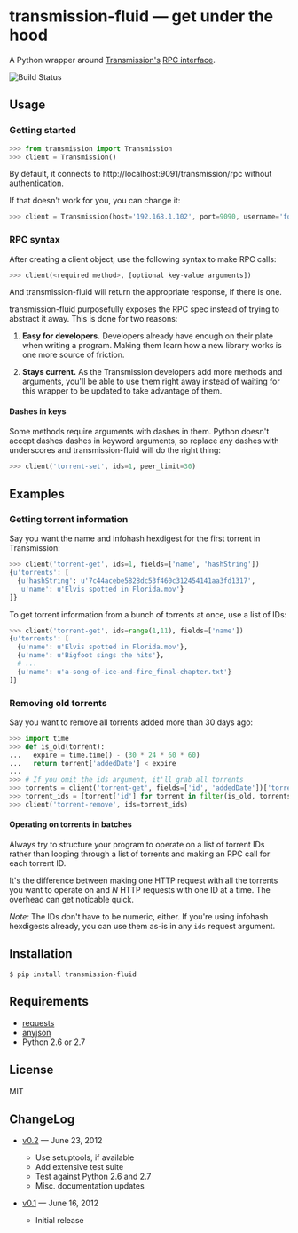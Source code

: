transmission-fluid — get under the hood
========================================

A Python wrapper around [Transmission's][transmission] [RPC
interface][rpc].

![Build Status][travis-status]

[transmission]: http://transmissionbt.com/
[rpc]: https://trac.transmissionbt.com/browser/trunk/extras/rpc-spec.txt
[travis-status]: https://secure.travis-ci.org/edavis/transmission-fluid.png "Travis CI build status"

Usage
-----

### Getting started

```python
>>> from transmission import Transmission
>>> client = Transmission()
```

By default, it connects to http://localhost:9091/transmission/rpc
without authentication.

If that doesn't work for you, you can change it:

```python
>>> client = Transmission(host='192.168.1.102', port=9090, username='foo', password='baz')
```

### RPC syntax

After creating a client object, use the following syntax to make RPC calls:

```python
>>> client(<required method>, [optional key-value arguments])
```

And transmission-fluid will return the appropriate response, if there
is one.

transmission-fluid purposefully exposes the RPC spec instead of trying
to abstract it away.  This is done for two reasons:

1. **Easy for developers.** Developers already have enough on their
plate when writing a program. Making them learn how a new library
works is one more source of friction.

2. **Stays current.** As the Transmission developers add more methods
and arguments, you'll be able to use them right away instead of
waiting for this wrapper to be updated to take advantage of them.

#### Dashes in keys

Some methods require arguments with dashes in them. Python doesn't
accept dashes dashes in keyword arguments, so replace any dashes with
underscores and transmission-fluid will do the right thing:

```python
>>> client('torrent-set', ids=1, peer_limit=30)
```

Examples
--------

### Getting torrent information

Say you want the name and infohash hexdigest for the first torrent in
Transmission:

```python
>>> client('torrent-get', ids=1, fields=['name', 'hashString'])
{u'torrents': [
  {u'hashString': u'7c44acebe5828dc53f460c312454141aa3fd1317',
   u'name': u'Elvis spotted in Florida.mov'}
]}
```

To get torrent information from a bunch of torrents at once, use a
list of IDs:

```python
>>> client('torrent-get', ids=range(1,11), fields=['name'])
{u'torrents': [
  {u'name': u'Elvis spotted in Florida.mov'},
  {u'name': u'Bigfoot sings the hits'},
  # ...
  {u'name': u'a-song-of-ice-and-fire_final-chapter.txt'}
]}
```

### Removing old torrents

Say you want to remove all torrents added more than 30 days ago:

```python
>>> import time
>>> def is_old(torrent):
...   expire = time.time() - (30 * 24 * 60 * 60)
...   return torrent['addedDate'] < expire
...
>>> # If you omit the ids argument, it'll grab all torrents
>>> torrents = client('torrent-get', fields=['id', 'addedDate'])['torrents']
>>> torrent_ids = [torrent['id'] for torrent in filter(is_old, torrents)]
>>> client('torrent-remove', ids=torrent_ids)
```

#### Operating on torrents in batches

Always try to structure your program to operate on a list of torrent
IDs rather than looping through a list of torrents and making an RPC
call for each torrent ID.

It's the difference between making one HTTP request with all the
torrents you want to operate on and *N* HTTP requests with one ID at a
time.  The overhead can get noticable quick.

*Note:* The IDs don't have to be numeric, either. If you're using
 infohash hexdigests already, you can use them as-is in any `ids`
 request argument.

Installation
------------

```
$ pip install transmission-fluid
```

Requirements
------------

- [requests](http://python-requests.org/)
- [anyjson](http://pypi.python.org/pypi/anyjson)
- Python 2.6 or 2.7

License
-------

MIT

ChangeLog
---------

- [v0.2][] — June 23, 2012
    - Use setuptools, if available
    - Add extensive test suite
    - Test against Python 2.6 and 2.7
    - Misc. documentation updates

- [v0.1][] — June 16, 2012
    - Initial release

[v0.1]: transmission-fluid/tree/v0.1
[v0.2]: transmission-fluid/tree/v0.2
